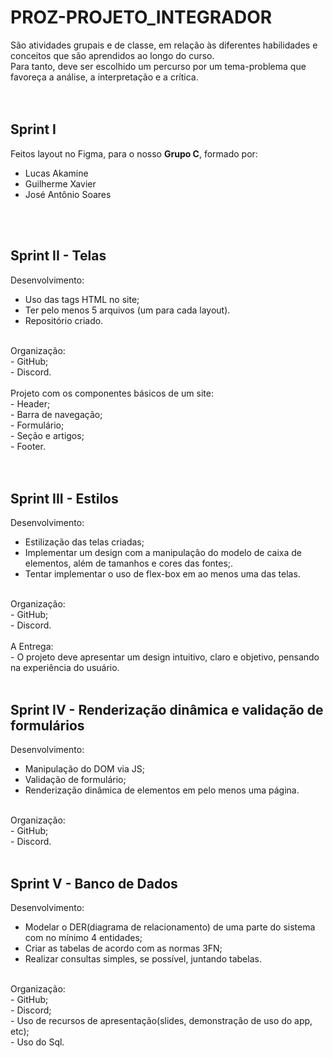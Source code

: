 # PROZ-PROJETO_INTEGRADOR

São atividades grupais e de classe, em relação às diferentes habilidades e conceitos que são aprendidos ao longo do curso.<br>
Para tanto, deve ser escolhido um percurso por um tema-problema que favoreça a análise, a interpretação e a crítica.<br>
<br>
<br>

## Sprint I

Feitos layout no Figma, para o nosso <strong>Grupo C</strong>, formado por:<br>
- Lucas Akamine<br>
- Guilherme Xavier<br>
- José Antônio Soares<br>
<br>
<br>

## Sprint II - Telas

Desenvolvimento:<br>
- Uso das tags HTML no site;<br>
- Ter pelo menos 5 arquivos (um para cada layout).<br>
- Repositório criado.<br>
<br>
Organização:<br>
- GitHub;<br>
- Discord.<br>
<br>
Projeto com os componentes básicos de um site:<br>
- Header;<br>
- Barra de navegação;<br>
- Formulário;<br>
- Seção e artigos;<br>
- Footer.<br>
<br>
<br>

## Sprint III - Estilos

Desenvolvimento:<br>
- Estilização das telas criadas;<br>
- Implementar um design com a manipulação do modelo de caixa de elementos, além de tamanhos e cores das fontes;.<br>
- Tentar implementar o uso de flex-box em ao menos uma das telas.<br>
<br>
Organização:<br>
- GitHub;<br>
- Discord.<br>
<br>
A Entrega:<br>
- O projeto deve apresentar um design intuitivo, claro e objetivo, pensando na experiência do usuário.<br>
<br>

## Sprint IV - Renderização dinâmica e validação de formulários

Desenvolvimento:<br>
- Manipulação do DOM via JS;<br>
- Validação de formulário;<br>
- Renderização dinâmica de elementos em pelo menos uma página.<br>

<br>
Organização:<br>
- GitHub;<br>
- Discord.<br>
<br>

## Sprint V - Banco de Dados

Desenvolvimento:<br>
- Modelar o DER(diagrama de relacionamento) de uma parte do sistema com no mínimo 4 entidades;<br>
- Criar as tabelas de acordo com as normas 3FN;<br>
- Realizar consultas simples, se possível, juntando tabelas.<br>

<br>
Organização:<br>
- GitHub;<br>
- Discord;<br>
- Uso de recursos de apresentação(slides, demonstração de uso do app, etc);<br>
- Uso do Sql.<br>
<br>


